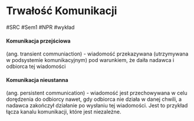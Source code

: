 # Trwałość Komunikacji
#SRC #Sem1 #NPR #wykład 

#### Komunikacja przejściowa
(ang. transient communiaction) - wiadomość przekazywana (utrzymywana w podsystemie komunikacyjnym) pod warunkiem, że daiła nadawca i odbiorca tej wiadomości

#### Komunikacja nieustanna
(ang. persistent communication) - wiadomość jest przechowywana w celu dorędzenia do odbiorcy nawet, gdy odbiorca nie działa w danej chwili, a nadawca zakończył działanie po wysłaniu tej wiadomości. Jest to przykład łącza kanalu komunikacji, które jest niezależne.